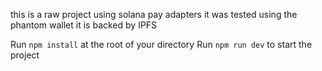 this is a raw project using solana pay adapters
it was tested using the phantom wallet
it is backed by IPFS

Run `npm install` at the root of your directory
Run `npm run dev` to start the project
